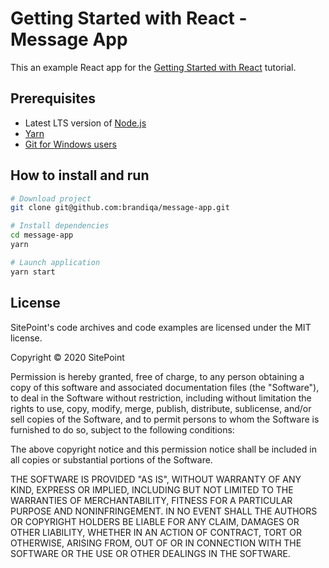 # Getting Started with React - Message App

This an example React app for the  [Getting Started with React](https://www.sitepoint.com/getting-started-react-beginners-guide/) tutorial.

## Prerequisites

- Latest LTS version of [Node.js](https://nodejs.org/en/download/)
- [Yarn](https://classic.yarnpkg.com/en/docs/install)
- [Git for Windows users](https://git-scm.com/download/win)

## How to install and run

```bash
# Download project
git clone git@github.com:brandiqa/message-app.git

# Install dependencies
cd message-app
yarn

# Launch application
yarn start
```

## License

SitePoint's code archives and code examples are licensed under the MIT license.

Copyright © 2020 SitePoint

Permission is hereby granted, free of charge, to any person obtaining a copy of this software and associated documentation files (the "Software"), to deal in the Software without restriction, including without limitation the rights to use, copy, modify, merge, publish, distribute, sublicense, and/or sell copies of the Software, and to permit persons to whom the Software is furnished to do so, subject to the following conditions:

The above copyright notice and this permission notice shall be included in all copies or substantial portions of the Software.

THE SOFTWARE IS PROVIDED "AS IS", WITHOUT WARRANTY OF ANY KIND, EXPRESS OR IMPLIED, INCLUDING BUT NOT LIMITED TO THE WARRANTIES OF MERCHANTABILITY, FITNESS FOR A PARTICULAR PURPOSE AND NONINFRINGEMENT. IN NO EVENT SHALL THE AUTHORS OR COPYRIGHT HOLDERS BE LIABLE FOR ANY CLAIM, DAMAGES OR OTHER LIABILITY, WHETHER IN AN ACTION OF CONTRACT, TORT OR OTHERWISE, ARISING FROM, OUT OF OR IN CONNECTION WITH THE SOFTWARE OR THE USE OR OTHER DEALINGS IN THE SOFTWARE.
